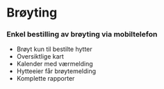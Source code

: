 # Brøyting

### Enkel bestilling av brøyting via mobiltelefon
- Brøyt kun til bestilte hytter
- Oversiktlige kart
- Kalender med værmelding
- Hytteeier får brøytemelding
- Komplette rapporter
